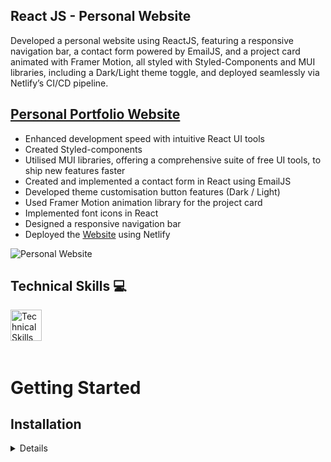 ## React JS - Personal Website

<p>Developed a personal website using ReactJS, featuring a responsive navigation bar, a contact form powered by EmailJS, and a project card animated with Framer Motion, all styled with Styled-Components and MUI libraries, including a Dark/Light theme toggle, and deployed seamlessly via Netlify’s CI/CD pipeline.
</p>

## [Personal Portfolio Website](https://jeff-hwang.netlify.app/)

- Enhanced development speed with intuitive React UI tools
- Created Styled-components
- Utilised MUI libraries, offering a comprehensive suite of free UI tools, to ship new features faster
- Created and implemented a contact form in React using EmailJS
- Developed theme customisation button features (Dark / Light)
- Used Framer Motion animation library for the project card
- Implemented font icons in React
- Designed a responsive navigation bar
- Deployed the [Website](https://jeff-hwang.netlify.app/) using Netlify

![Personal Website](https://github.com/user-attachments/assets/02e3ca78-2c93-40a4-af43-95aaaf3a1977)

## Technical Skills 💻

<img align="left" alt="Technical Skills" height="50px" src="https://skillicons.dev/icons?i=react,js,styledcomponents,html,css,git,netlify"/>

<br />
<br />
<br />
<br />

# Getting Started

## Installation

<details>

To run this portfolio locally, follow these steps:

1. Clone the repository: `git clone https://github.com/jhwa426/Jeff-Hwang`
2. Navigate to the project directory: `cd personal-website`
3. Install the dependencies: `npm install`
4. Start the development server: `npm start`
5. Open your browser and visit: `http://localhost:3000`

<br>

In the project directory, you can run:

### `npm start`

Runs the app in the development mode.\
Open [http://localhost:3000](http://localhost:3000) to view it in your browser.

The page will reload when you make changes.\
You may also see any lint errors in the console.

### `npm test`

Launches the test runner in the interactive watch mode.\
See the section about [running tests](https://facebook.github.io/create-react-app/docs/running-tests) for more information.

### `npm run build`

Builds the app for production to the `build` folder.\
It correctly bundles React in production mode and optimizes the build for the best performance.

The build is minified and the filenames include the hashes.\
Your app is ready to be deployed!

See the section about [deployment](https://facebook.github.io/create-react-app/docs/deployment) for more information.

### `npm run eject`

**Note: this is a one-way operation. Once you `eject`, you can't go back!**

If you aren't satisfied with the build tool and configuration choices, you can `eject` at any time. This command will remove the single build dependency from your project.

Instead, it will copy all the configuration files and the transitive dependencies (webpack, Babel, ESLint, etc) right into your project so you have full control over them. All of the commands except `eject` will still work, but they will point to the copied scripts so you can tweak them. At this point you're on your own.

You don't have to ever use `eject`. The curated feature set is suitable for small and middle deployments, and you shouldn't feel obligated to use this feature. However we understand that this tool wouldn't be useful if you couldn't customize it when you are ready for it.

</details>

